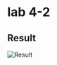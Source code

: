 # lab 4-2

## Result
![Result](https://github.com/QinWenFeng/Introduction-to-Internet-of-Things/blob/main/lab%502/lab%502-2/img/lab5-2%20result.png)